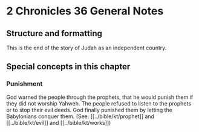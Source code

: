 # 2 Chronicles 36 General Notes
## Structure and formatting

This is the end of the story of Judah as an independent country.

## Special concepts in this chapter

### Punishment
God warned the people through the prophets, that he would punish them if they did not worship Yahweh. The people refused to listen to the prophets or to stop their evil deeds. God finally punished them by letting the Babylonians conquer them. (See: [[../bible/kt/prophet]] and [[../bible/kt/evil]] and [[../bible/kt/works]])